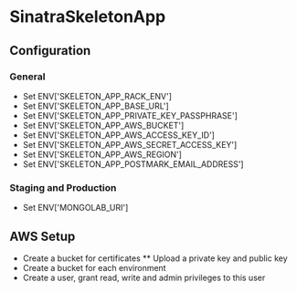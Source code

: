 # SinatraSkeletonApp

## Configuration

### General

* Set ENV['SKELETON_APP_RACK_ENV']
* Set ENV['SKELETON_APP_BASE_URL']
* Set ENV['SKELETON_APP_PRIVATE_KEY_PASSPHRASE']
* Set ENV['SKELETON_APP_AWS_BUCKET']
* Set ENV['SKELETON_APP_AWS_ACCESS_KEY_ID']
* Set ENV['SKELETON_APP_AWS_SECRET_ACCESS_KEY']
* Set ENV['SKELETON_APP_AWS_REGION']
* Set ENV['SKELETON_APP_POSTMARK_EMAIL_ADDRESS']

### Staging and Production

* Set ENV['MONGOLAB_URI']

## AWS Setup

* Create a bucket for certificates
** Upload a private key and public key
* Create a bucket for each environment
* Create a user, grant read, write and admin privileges to this user

